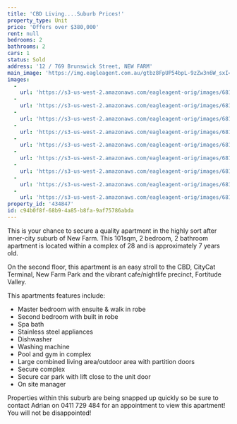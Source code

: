 ```yaml
---
title: 'CBD Living....Suburb Prices!'
property_type: Unit
price: 'Offers over $380,000'
rent: null
bedrooms: 2
bathrooms: 2
cars: 1
status: Sold
address: '12 / 769 Brunswick Street, NEW FARM'
main_image: 'https://img.eagleagent.com.au/gtbz8FpUP54bpL-9zZw3n6W_sxI=/1280x854/smart/https://s3-us-west-2.amazonaws.com/eagleagent-orig/images/6818293/104215015-image-M.jpg'
images:
  -
    url: 'https://s3-us-west-2.amazonaws.com/eagleagent-orig/images/6818301/104215015-image-H.jpg'
  -
    url: 'https://s3-us-west-2.amazonaws.com/eagleagent-orig/images/6818300/104215015-image-G.jpg'
  -
    url: 'https://s3-us-west-2.amazonaws.com/eagleagent-orig/images/6818299/104215015-image-F.jpg'
  -
    url: 'https://s3-us-west-2.amazonaws.com/eagleagent-orig/images/6818298/104215015-image-E.jpg'
  -
    url: 'https://s3-us-west-2.amazonaws.com/eagleagent-orig/images/6818297/104215015-image-D.jpg'
  -
    url: 'https://s3-us-west-2.amazonaws.com/eagleagent-orig/images/6818296/104215015-image-C.jpg'
  -
    url: 'https://s3-us-west-2.amazonaws.com/eagleagent-orig/images/6818295/104215015-image-B.jpg'
  -
    url: 'https://s3-us-west-2.amazonaws.com/eagleagent-orig/images/6818294/104215015-image-A.jpg'
  -
    url: 'https://s3-us-west-2.amazonaws.com/eagleagent-orig/images/6818293/104215015-image-M.jpg'
property_id: '434847'
id: c94b0f8f-68b9-4a85-b8fa-9af75786abda
---
```

This is your chance to secure a quality apartment in the highly sort after inner-city suburb of New Farm.  This 101sqm, 2 bedroom, 2 bathroom apartment is located within a complex of 28 and is approximately 7 years old.

On the second floor, this apartment is an easy stroll to the CBD, CityCat Terminal, New Farm Park and the vibrant cafe/nightlife precinct, Fortitude Valley.

This apartments features include:

  - Master bedroom with ensuite & walk in robe
  - Second bedroom with built in robe
  - Spa bath
  - Stainless steel appliances
  - Dishwasher
  - Washing machine
  - Pool and gym in complex
  - Large combined living area/outdoor area with partition doors
  - Secure complex
  - Secure car park with lift close to the unit door
  - On site manager

Properties within this suburb are being snapped up quickly so be sure to contact Adrian on 0411 729 484 for an appointment to view this apartment!  You will not be disappointed!